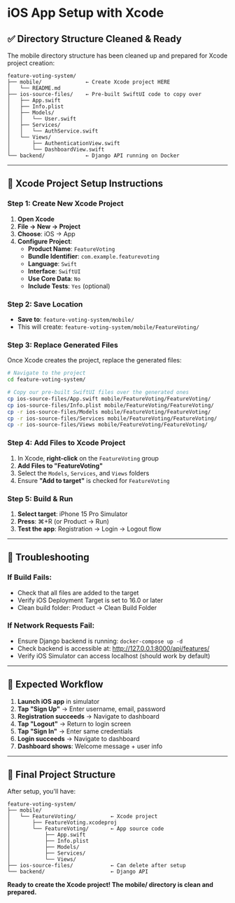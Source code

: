# iOS App Setup with Xcode

## ✅ **Directory Structure Cleaned & Ready**

The mobile directory structure has been cleaned up and prepared for Xcode project creation:

```
feature-voting-system/
├── mobile/              ← Create Xcode project HERE
│   └── README.md
├── ios-source-files/    ← Pre-built SwiftUI code to copy over
│   ├── App.swift
│   ├── Info.plist
│   ├── Models/
│   │   └── User.swift
│   ├── Services/
│   │   └── AuthService.swift
│   └── Views/
│       ├── AuthenticationView.swift
│       └── DashboardView.swift
└── backend/             ← Django API running on Docker
```

---

## 📱 **Xcode Project Setup Instructions**

### Step 1: Create New Xcode Project
1. **Open Xcode**
2. **File → New → Project**
3. **Choose**: iOS → App
4. **Configure Project**:
   - **Product Name**: `FeatureVoting`
   - **Bundle Identifier**: `com.example.featurevoting`
   - **Language**: `Swift`
   - **Interface**: `SwiftUI`
   - **Use Core Data**: `No`
   - **Include Tests**: `Yes` (optional)

### Step 2: Save Location
- **Save to**: `feature-voting-system/mobile/`
- This will create: `feature-voting-system/mobile/FeatureVoting/`

### Step 3: Replace Generated Files
Once Xcode creates the project, replace the generated files:

```bash
# Navigate to the project
cd feature-voting-system/

# Copy our pre-built SwiftUI files over the generated ones
cp ios-source-files/App.swift mobile/FeatureVoting/FeatureVoting/
cp ios-source-files/Info.plist mobile/FeatureVoting/FeatureVoting/
cp -r ios-source-files/Models mobile/FeatureVoting/FeatureVoting/
cp -r ios-source-files/Services mobile/FeatureVoting/FeatureVoting/
cp -r ios-source-files/Views mobile/FeatureVoting/FeatureVoting/
```

### Step 4: Add Files to Xcode Project
1. In Xcode, **right-click** on the `FeatureVoting` group
2. **Add Files to "FeatureVoting"**
3. Select the `Models`, `Services`, and `Views` folders
4. Ensure **"Add to target"** is checked for `FeatureVoting`

### Step 5: Build & Run
1. **Select target**: iPhone 15 Pro Simulator
2. **Press**: ⌘+R (or Product → Run)
3. **Test the app**: Registration → Login → Logout flow

---

## 🔧 **Troubleshooting**

### If Build Fails:
- Check that all files are added to the target
- Verify iOS Deployment Target is set to 16.0 or later
- Clean build folder: Product → Clean Build Folder

### If Network Requests Fail:
- Ensure Django backend is running: `docker-compose up -d`
- Check backend is accessible at: http://127.0.0.1:8000/api/features/
- Verify iOS Simulator can access localhost (should work by default)

---

## 🎯 **Expected Workflow**

1. **Launch iOS app** in simulator
2. **Tap "Sign Up"** → Enter username, email, password
3. **Registration succeeds** → Navigate to dashboard
4. **Tap "Logout"** → Return to login screen
5. **Tap "Sign In"** → Enter same credentials
6. **Login succeeds** → Navigate to dashboard
7. **Dashboard shows**: Welcome message + user info

---

## 📁 **Final Project Structure**

After setup, you'll have:
```
feature-voting-system/
├── mobile/
│   └── FeatureVoting/           ← Xcode project
│       ├── FeatureVoting.xcodeproj
│       └── FeatureVoting/       ← App source code
│           ├── App.swift
│           ├── Info.plist
│           ├── Models/
│           ├── Services/
│           └── Views/
├── ios-source-files/            ← Can delete after setup
└── backend/                     ← Django API
```

**Ready to create the Xcode project! The mobile/ directory is clean and prepared.**